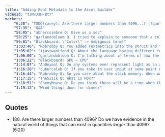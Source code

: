 ```yaml
---
title: "Adding Font Metadata to the Asset Builder"
videoId: "tJMvJaM-BtY"
markers:
    "6:20": "TODO(casey): Are there larger numbers than 4096...? (!quote 180)"
    "57:35": "Q&A"
    "58:05": "abnercoimbre Q: Give us a sec"
    "58:25": "garlandobloom Q: I tried to explain to someone that a color is just a uint32 and I am not sure I got it across"
    "59:01": "Blackboard: \"Color\" -> Ambiguous term!"
    "1:03:46": "Robrobby Q: You added Textmetrics into the struct and then decided to alloc it - why? And whats the benefit?"
    "1:05:02": "ijustwantfood Q: About the language having different fonts. Would this apply to added packages by other people?"
    "1:06:00": "garlandobloom Q: I'm talking about in terms of how the GPU cares about the color of a pixel, as opposed to a struct with float r,g,b,a. Which is not really necessary for a buffer thing"
    "1:06:22": "Blackboard: GPU ~ CPU"
    "1:14:07": "An0nymal Q: Do any systems ever represent light as an actual frequency and change that value based on interaction with the simulated environment?"
    "1:16:28": "cubercaleb Q: If you take in user input at some point will you worry about blocking Unicode control characters?"
    "1:16:44": "Robrobby Q: So you care about the stack memory. When would you start to really measure it, or is some gut feeling enough? I would never had that idea before not getting an actual error"
    "1:17:15": "TheSizik Q: What is HDR?"
    "1:18:51": "EnemyMouse Q: Do you think there will be a time when CPU and main bandwidth is fast enough to replace GPUs entirely, going back to the days of software renderers?"
    "1:19:12": "Wind things down for dinner"
---
```


## Quotes

* 180\. Are there larger numbers than 4096? Do we have evidence in the natural world of things that can exist in quantities _larger_ than 4096? (6:20)
